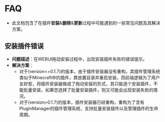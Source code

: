 # FAQ

* 此文档包含了在插件**安装**&**删除**&**更新**过程中可能遇到的一些常见问题及其解决方案。

## 安装插件错误
- **问题描述**：在WEBUI拖动安装过程中，出现安装插件失败的错误提示。
- **解决方案**：
    - 对于(version<=0.1.7)的版本，由于插件安装器没有重构，其插件管理系统类似于Minecraft中的插件，靠放置目录并重启安装，而前端逻辑为了用户友好型，将插件安装器做成了拖动安装的形式，其只能逐个安装插件，不能批量安装，如果您选择了批量安装插件，则又可能会出现安装失败的情况。
    - 对于(version>0.1.7)的版本，插件安装器已经重构，重构为了含有PluginManager的插件管理系统，支持批量安装插件以及管理插件的生命周期。